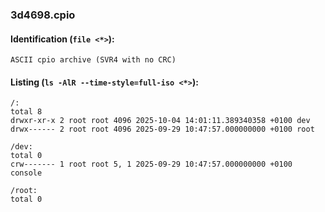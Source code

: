 ### 3d4698.cpio
#### Identification (`file <*>`):
```
ASCII cpio archive (SVR4 with no CRC)
```
#### Listing (`ls -AlR --time-style=full-iso <*>`):
```
/:
total 8
drwxr-xr-x 2 root root 4096 2025-10-04 14:01:11.389340358 +0100 dev
drwx------ 2 root root 4096 2025-09-29 10:47:57.000000000 +0100 root

/dev:
total 0
crw------- 1 root root 5, 1 2025-09-29 10:47:57.000000000 +0100 console

/root:
total 0
```

